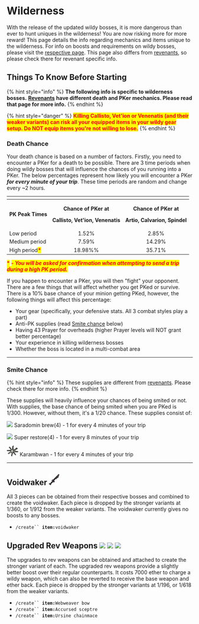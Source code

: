# Wilderness

With the release of the updated wildy bosses, it is more dangerous than ever to hunt uniques in the wilderness! You are now risking more for more reward! This page details the info regarding mechanics and items unique to the wilderness. For info on boosts and requirements on wildy bosses, please visit the [respective page](../boosts-and-requirements.md#callisto-vetion-venenatis-inc.-singles-versions). This page also differs from [revenants](revenants.md), so please check there for revenant specific info.

## Things To Know Before Starting

{% hint style="info" %}
**The following info is specific to wilderness bosses.** [**Revenants**](revenants.md) **have different death and PKer mechanics. Please read that page for more info.**
{% endhint %}

{% hint style="danger" %}
<mark style="color:red;">**Killing Callisto, Vet'ion or Venenatis (and their weaker variants) can risk all your equipped items in your wildy gear setup. Do NOT equip items you're not willing to lose.**</mark>
{% endhint %}

### Death Chance <img src="../../.gitbook/assets/Skull (status) icon.png" alt="" data-size="line">

Your death chance is based on a number of factors. Firstly, you need to encounter a PKer for a death to be possible. There are 3 time periods when doing wildy bosses that will influence the chances of you running into a PKer. The below percentages represent how likely you will encounter a PKer _**for every minute of your trip**_. These time periods are random and change every \~2 hours.

<table data-full-width="false"><thead><tr><th></th><th align="center"></th><th align="center"></th></tr></thead><tbody><tr><td><strong>PK Peak Times</strong></td><td align="center"><p><strong>Chance of PKer at</strong> </p><p><strong>Callisto, Vet'ion, Venenatis</strong></p></td><td align="center"><p><strong>Chance of PKer at</strong> </p><p><strong>Artio, Calvarion, Spindel</strong></p></td></tr><tr><td>Low period</td><td align="center">1.52%</td><td align="center">2.85%</td></tr><tr><td>Medium period</td><td align="center">7.59%</td><td align="center">14.29%</td></tr><tr><td>High period<mark style="color:red;"><strong>*</strong></mark></td><td align="center">18.98%%</td><td align="center">35.71%</td></tr></tbody></table>

<mark style="color:red;">**\***</mark> _<mark style="color:red;">**- You will be asked for confirmation when attempting to send a trip during a high PK period.**</mark>_

If you happen to encounter a PKer, you will then "fight" your opponent. There are a few things that will affect whether you get PKed or survive. There is a 10% base chance of your minion getting PKed, however, the following things will affect this percentage:

* Your gear (specifically, your defensive stats. All 3 combat styles play a part)
* Anti-PK supplies (read [Smite chance](./#smite-chance) below)
* Having 43 Prayer for overheads (higher Prayer levels will NOT grant better percentage)
* Your experience in killing wilderness bosses
* Whether the boss is located in a multi-combat area

***

### Smite Chance <img src="../../.gitbook/assets/Smite.png" alt="" data-size="line">

{% hint style="info" %}
These supplies are different from [revenants](revenants.md). Please check there for more info.
{% endhint %}

These supplies will heavily influence your chances of being smited or not. With supplies, the base chance of being smited when you are PKed is 1/300. However, without them, it's a 1/20 chance. These supplies consist of:

&#x20;![](../../.gitbook/assets/Sara\_brew\(4\).png) Saradomin brew(4) - 1 for every 4 minutes of your trip

&#x20;![](../../.gitbook/assets/Super\_restore\(4\).png) Super restore(4) - 1 for every 8 minutes of your trip

<img src="../../.gitbook/assets/Cooked_karambwan.png" alt="" data-size="original"> Karambwan - 1 for every 4 minutes of your trip

***

## Voidwaker ![](../../.gitbook/assets/Voidwaker.png)

All 3 pieces can be obtained from their respective bosses and combined to create the voidwaker. Each piece is dropped by the stronger variants at 1/360, or 1/912 from the weaker variants. The voidwaker currently gives no boosts to any bosses.

* `/create`` `**`item:`**`voidwaker`

## Upgraded Rev Weapons ![](../../.gitbook/assets/Skull\_of\_vet'ion.png) ![](../../.gitbook/assets/Claws\_of\_callisto.png) ![](../../.gitbook/assets/Fangs\_of\_venenatis.png)

The upgrades to rev weapons can be obtained and attached to create the stronger variant of each.  The upgraded rev weapons provide a slightly better boost over their regular counterparts. It costs 7000 ether to charge a wildy weapon, which can also be reverted to receive the base weapon and ether back.  Each piece is dropped by the stronger variants at 1/196, or 1/618 from the weaker variants.

* `/create`` `**`item:`**`Webweaver bow`
* `/create`` `**`item:`**`Accursed sceptre`
* `/create`` `**`item:`**`Ursine chainmace`
